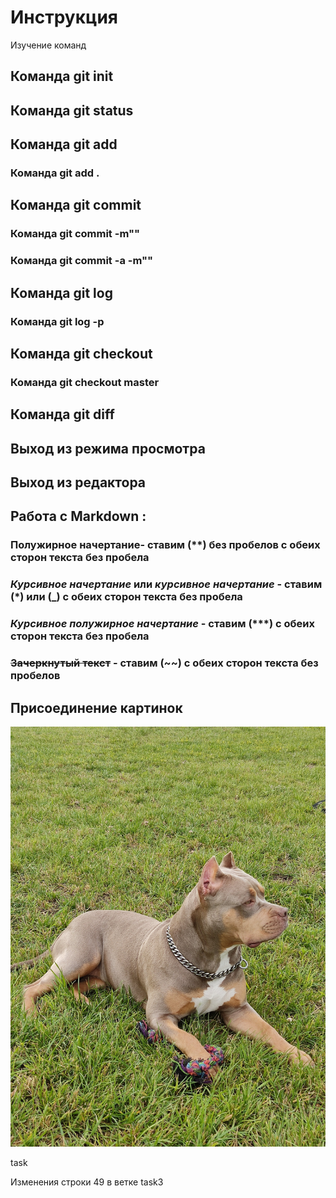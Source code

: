 # Инструкция

Изучение команд

## Команда git init

## Команда git status

## Команда git add

### Команда git add .

## Команда git commit

### Команда git commit -m""

### Команда git commit -a -m""

## Команда git log

### Команда git log -p

## Команда git checkout

### Команда git checkout master

## Команда git diff

## Выход из режима просмотра

## Выход из редактора

## Работа с Markdown :

### **Полужирное начертание**- ставим (**) без пробелов с обеих сторон текста без пробела

### *Курсивное начертание* или _курсивное начертание_ - ставим (*) или (_) с обеих сторон текста без пробела

### ***Курсивное полужирное начертание***  - ставим (***) с обеих сторон текста без пробела

### ~~Зачеркнутый текст~~ - ставим (~~) с обеих сторон текста без пробелов

## Присоединение картинок

![alt text for image](IMG_20220727_074648.jpg)

task

Изменения строки 49 в ветке task3




